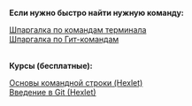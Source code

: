 <p><b>Если нужно быстро найти нужную команду:</b></p>
<a href="https://white55.ru/cmdmain.html">Шпаргалка по командам терминала</a><br>
<a href="https://about.gitlab.com/images/press/git-cheat-sheet.pdf" target="_blank">Шпаргалка по Гит-командам</a>
<br><br><p><b>Курсы (бесплатные):</b><p>
<a href="https://ru.hexlet.io/courses/cli-basics">Основы командной строки (Hexlet)</a><br>
<a href="https://ru.hexlet.io/courses/intro_to_git">Введение в Git (Hexlet)</a>

